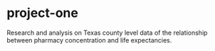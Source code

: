 # project-one
Research and analysis on Texas county level data of the relationship between pharmacy concentration and life expectancies.

